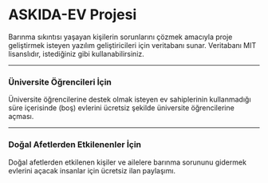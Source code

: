 # ASKIDA-EV Projesi

Barınma sıkıntısı yaşayan kişilerin sorunlarını çözmek amacıyla proje geliştirmek isteyen yazılım geliştiricileri için veritabanı sunar. 
Veritabanı MIT lisanslıdır, istediğiniz gibi kullanabilirsiniz.

- - -

### Üniversite Öğrencileri İçin
Üniversite öğrencilerine destek olmak isteyen ev sahiplerinin kullanmadığı süre içerisinde (boş) evlerini ücretsiz şekilde üniversite öğrencilerine açması.

- - -

### Doğal Afetlerden Etkilenenler İçin 
Doğal afetlerden etkilenen kişiler ve ailelere barınma sorununu gidermek evlerini açacak insanlar için ücretsiz ilan paylaşımı.
